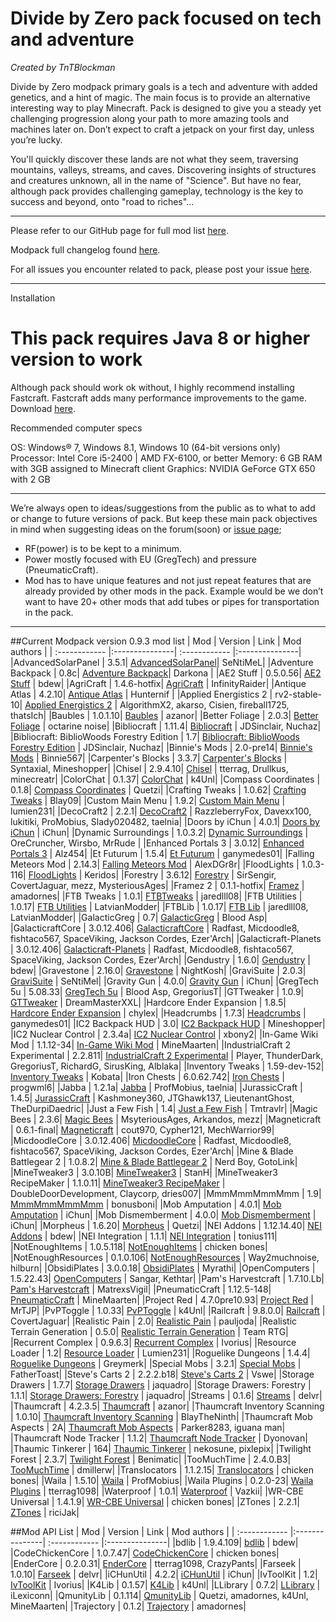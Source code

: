 # Divide by Zero pack focused on tech and adventure
*Created by TnTBlockman*

Divide by Zero modpack primary goals is a tech and adventure with added genetics, and a hint of magic. The main focus is to provide an alternative interesting way to play Minecraft. Pack is designed to give you a steady yet challenging progression along your path to more amazing tools and machines later on. Don’t expect to craft a jetpack on your first day, unless you’re lucky.

You'll quickly discover these lands are not what they seem, traversing mountains, valleys, streams, and caves.  Discovering insights of structures and creatures unknown, all in the name of "Science".  But have no fear, although pack provides challenging gameplay, technology is the key to success and beyond, onto "road to riches"...

-------------------------

Please refer to our GitHub page for full mod list [here](https://github.com/tntblockman/TnTpack-Modpack).

Modpack full changelog found [here](https://github.com/tntblockman/TnTpack-Modpack/blob/master/changelog).

For all issues you encounter related to pack, please post your issue [here](https://github.com/tntblockman/TnTpack-Modpack/issues).

-------------------------

Installation

# This pack requires Java 8 or higher version to work

Although pack should work ok without, I highly recommend installing Fastcraft.  Fastcraft adds many performance improvements to the game.  Download [here](http://forum.industrial-craft.net/index.php?page=Thread&threadID=10820&pageNo=1).

Recommended computer specs

OS: Windows® 7, Windows 8.1, Windows 10 (64-bit versions only)
Processor: Intel Core i5-2400 | AMD FX-6100, or better
Memory: 6 GB RAM with 3GB assigned to Minecraft client
Graphics: NVIDIA GeForce GTX 650 with 2 GB 

-------------------------

We’re always open to ideas/suggestions from the public as to what to add or change to future versions of pack.  But keep these main pack objectives in mind when suggesting ideas on the forum(soon) or [issue page](https://github.com/tntblockman/TnTpack-Modpack/issues);

* RF(power) is to be kept to a minimum.
* Power mostly focused with EU (GregTech) and pressure (PneumaticCraft).
* Mod has to have unique features and not just repeat features that are already provided by other mods in the pack.        Example would be we don’t want to have 20+ other mods that add tubes or pipes for transportation in the pack. 

-------------------------

##Current Modpack version 0.9.3 mod list
| Mod | Version | Link | Mod authors |
| :------------ |:---------------| :------------ |:---------------|
|AdvancedSolarPanel	| 3.5.1| [AdvancedSolarPanel](http://forum.industrial-craft.net/index.php?page=Thread&postID=27306)| SeNtiMeL|
|Adventure Backpack	| 0.8c| [Adventure Backpack](http://minecraft.curseforge.com/projects/adventure-backpack)| Darkona |
|AE2 Stuff |	0.5.0.56| [AE2 Stuff](http://minecraft.curseforge.com/mc-mods/225194-ae2-stuff) |	bdew|
|AgriCraft |	1.4.6-hotfix| [AgriCraft](http://minecraft.curseforge.com/mc-mods/225635) |	InfinityRaider|
|Antique Atlas |	4.2.10| [Antique Atlas](http://minecraft.curseforge.com/mc-mods/227795) |	Hunternif |
|Applied Energistics 2 |	rv2-stable-10| [Applied Energistics 2](http://minecraft.curseforge.com/mc-mods/223794) |	AlgorithmX2, akarso, Cisien, fireball1725, thatsIch|
|Baubles |	1.0.1.10| [Baubles](http://www.curse.com/mc-mods/minecraft/227083-baubles) |	azanor|
|Better Foliage |	2.0.3| [Better Foliage](http://minecraft.curseforge.com/mc-mods/228529) |	octarine noise|
|Bibliocraft |	1.11.4| [Bibliocraft](http://minecraft.curseforge.com/mc-mods/228027) |	JDSinclair, Nuchaz|
|Bibliocraft: BiblioWoods Forestry Edition |	1.7| [Bibliocraft: BiblioWoods Forestry Edition](http://minecraft.curseforge.com/mc-mods/228363) |	JDSinclair, Nuchaz|
|Binnie's Mods |	2.0-pre14| [Binnie's Mods](http://minecraft.curseforge.com/mc-mods/223525) |	Binnie567|
|Carpenter's Blocks |	3.3.7| [Carpenter's Blocks](http://minecraft.curseforge.com/mc-mods/228932-carpenters-blocks) |	Syntaxial, Mineshopper|
|Chisel |	2.9.4.10| [Chisel](http://minecraft.curseforge.com/projects/chisel) |	tterrag, Drullkus, minecreatr|
|ColorChat |	0.1.37| [ColorChat](http://minecraft.curseforge.com/mc-mods/221276-colorchat) |	k4Unl|
|Compass Coordinates |	0.1.8| [Compass Coordinates](http://minecraft.curseforge.com/mc-mods/231573-compass-coordinates) |	Quetzi|
|Crafting Tweaks |	1.0.62| [Crafting Tweaks](http://minecraft.curseforge.com/projects/crafting-tweaks) |	Blay09|
|Custom Main Menu |	1.9.2| [Custom Main Menu](http://minecraft.curseforge.com/mc-mods/226406-custom-main-menu) |	lumien231|
|DecoCraft2 |	2.2.1| [DecoCraft2](http://minecraft.curseforge.com/mc-mods/79616-decocraft2) |	RazzleberryFox, Davexx100, lukitiki, ProMobius, Slady020482, taelnia|
|Doors by iChun |	4.0.1| [Doors by iChun](http://minecraft.curseforge.com/mc-mods/229070-doors-by-ichun) |	iChun|
|Dynamic Surroundings |	1.0.3.2| [Dynamic Surroundings](http://minecraft.curseforge.com/projects/dynamic-surroundings) | OreCruncher, Wirsbo, MrRude |
|Enhanced Portals 3 |	3.0.12| [Enhanced Portals 3](http://minecraft.curseforge.com/mc-mods/225921-enhanced-portals-3) |	Alz454|
|Et Futurum |	1.5.4| [Et Futurum](http://minecraft.curseforge.com/mc-mods/230114-et-futurum) |	ganymedes01|
|Falling Meteors Mod |	2.14.3| [Falling Meteors Mod](http://minecraft.curseforge.com/mc-mods/66776-falling-meteors-mod) |	AlexDGr8r|
|FloodLights |	1.0.3-116| [FloodLights](http://minecraft.curseforge.com/mc-mods/224728-floodlights) |	Keridos|
|Forestry	| 3.6.12| [Forestry](http://minecraft.curseforge.com/mc-mods/59751-forestry)	| SirSengir, CovertJaguar, mezz, MysteriousAges|
|Framez 2	| 0.1.1-hotfix| [Framez](http://minecraft.curseforge.com/mc-mods/76118-framez)	| amadornes|
|FTB Tweaks	| 1.0.1| [FTBTweaks](http://minecraft.curseforge.com/projects/ftb-tweaks)	| jaredlll08|
|FTB Utilities	| 1.0.17| [FTB Utilities](http://minecraft.curseforge.com/projects/ftb-utilities)	| LatvianModder|
|FTBLib	| 1.0.17| [FTB Lib](http://minecraft.curseforge.com/projects/ftblib)	| jaredlll08, LatvianModder|
|GalacticGreg	| 0.7| [GalacticGreg](http://forum.industrial-craft.net/index.php?page=Thread&threadID=11039)	| Blood Asp|
|GalacticraftCore	| 3.0.12.406| [GalacticraftCore](http://micdoodle8.com/mods/galacticraft)	| Radfast, Micdoodle8, fishtaco567, SpaceViking, Jackson Cordes, Ezer'Arch|
|Galacticraft-Planets	| 3.0.12.406| [Galacticraft-Planets](http://micdoodle8.com/mods/galacticraft)	| Radfast, Micdoodle8, fishtaco567, SpaceViking, Jackson Cordes, Ezer'Arch|
|Gendustry	| 1.6.0| [Gendustry](http://minecraft.curseforge.com/mc-mods/70492-gendustry)	| bdew|
|Gravestone	| 2.16.0| [Gravestone](http://minecraft.curseforge.com/mc-mods/62929-gravestone_mod)	| NightKosh|
|GraviSuite	| 2.0.3| [GraviSuite](http://forum.industrial-craft.net/index.php?page=Thread&threadID=6915)	| SeNtiMel|
|Gravity Gun	| 4.0.0| [Gravity Gun](http://minecraft.curseforge.com/mc-mods/229072-gravity-gun)	| iChun|
|GregTech	5u | 5.08.33| [GregTech	5u](http://forum.industrial-craft.net/index.php?page=Thread&threadID=11488) | Blood Asp, GregoriusT|
|GTTweaker | 1.0.9| [GTTweaker](http://forum.industrial-craft.net/index.php?page=Thread&threadID=11353&s=82e8e7816674863a89648cf9a85aba5f53f2d31c) | DreamMasterXXL|
|Hardcore Ender Expansion	| 1.8.5| [Hardcore Ender Expansion](http://minecraft.curseforge.com/mc-mods/228015-hardcore-ender-expansion)	| chylex|
|Headcrumbs	| 1.7.3| [Headcrumbs](http://minecraft.curseforge.com/mc-mods/222838-headcrumbs)	| ganymedes01|
|IC2 Backpack HUD	| 3.0| [IC2 Backpack HUD](http://forum.industrial-craft.net/index.php?page=Thread&threadID=8495)	| Mineshopper|
|IC2 Nuclear Control	| 2.3.4a| [IC2 Nuclear Control](http://forum.industrial-craft.net/index.php?page=Thread&threadID=10649)	| xbony2|
|In-Game Wiki Mod	| 1.1.12-34| [In-Game Wiki Mod](http://minecraft.curseforge.com/mc-mods/223815-in-game-wiki-mod)	| MineMaarten|
|IndustrialCraft 2 Experimental	| 2.2.811| [IndustrialCraft 2 Experimental](http://forum.industrial-craft.net/index.php?page=Thread&threadID=9843)	| Player, ThunderDark, GregoriusT, RichardG, SirusKing, Alblaka|
|Inventory Tweaks	| 1.59-dev-152| [Inventory Tweaks](http://minecraft.curseforge.com/mc-mods/223094-inventory-tweaks)	| Kobata|
|Iron Chests	| 6.0.62.742| [Iron Chests](http://minecraft.curseforge.com/mc-mods/228756-iron-chests)	| progwml6|
|Jabba	| 1.2.1a| [Jabba](http://minecraft.curseforge.com/mc-mods/73510-jabba)	| ProfMobius, taelnia|
|JurassicCraft	| 1.4.5| [JurassicCraft](http://minecraft.curseforge.com/mc-mods/226719-jurassicraft-2-0-pre-release)	| Kashmoney360, JTGhawk137, LieutenantGhost, TheDurpiDaedric|
|Just a Few Fish	| 1.4| [Just a Few Fish](http://minecraft.curseforge.com/mc-mods/235261-just-a-few-fish)	| Tmtravlr|
|Magic Bees	| 2.3.6| [Magic Bees](http://minecraft.curseforge.com/mc-mods/65764-magic-bees)	| MsyteriousAges, Arkandos, mezz|
|Magneticraft	| 0.6.1-final| [Magneticraft](http://minecraft.curseforge.com/mc-mods/224808-magneticraft)	| cout970, Cypher121, MechWarrior99|
|MicdoodleCore	| 3.0.12.406| [MicdoodleCore](http://micdoodle8.com/mods/galacticraft)	| Radfast, Micdoodle8, fishtaco567, SpaceViking, Jackson Cordes, Ezer'Arch|
|Mine & Blade Battlegear 2	| 1.0.8.2| [Mine & Blade Battlegear 2](http://minecraft.curseforge.com/mc-mods/59710-mb-battlegear-2)	| Nerd Boy, GotoLink|
|MineTweaker3	| 3.0.10B| [MineTweaker3](http://minecraft.curseforge.com/mc-mods/224029-minetweaker3)	| StanH|
|MineTweaker3 RecipeMaker	| 1.1.0.11| [MineTweaker3 RecipeMaker](http://minecraft.curseforge.com/mc-mods/226294-minetweaker-recipemaker)	| DoubleDoorDevelopment, Claycorp, dries007|
|MmmMmmMmmMmm	| 1.9| [MmmMmmMmmMmm](http://minecraft.curseforge.com/mc-mods/225738-mmmmmmmmmmmm)	| bonusboni|
|Mob Amputation	| 4.0.1| [Mob Amputation](http://minecraft.curseforge.com/mc-mods/229105-mob-amputation)	| iChun|
|Mob Dismemberment	| 4.0.0| [Mob Dismemberment](http://minecraft.curseforge.com/mc-mods/229067-mob-dismemberment)	| iChun|
|Morpheus	| 1.6.20| [Morpheus](http://minecraft.curseforge.com/mc-mods/69118-morpheus)	| Quetzi|
|NEI Addons	| 1.12.14.40| [NEI Addons](http://minecraft.curseforge.com/mc-mods/63352-nei-addons)	| bdew|
|NEI Integration	| 1.1.1| [NEI Integration](http://minecraft.curseforge.com/mc-mods/225251-nei-integration)	| tonius111|
|NotEnoughItems	| 1.0.5.118| [NotEnoughItems](http://minecraft.curseforge.com/mc-mods/222211-notenoughitems)	| chicken bones|
|NotEnoughResources	| 0.1.0.106| [NotEnoughResources](http://minecraft.curseforge.com/mc-mods/225815-notenoughresources)	| Way2muchnoise, hilburn|
|ObsidiPlates	| 3.0.0.18| [ObsidiPlates](http://minecraft.curseforge.com/mc-mods/59769-obsidiplates)	| Myrathi|
|OpenComputers	| 1.5.22.43| [OpenComputers](http://minecraft.curseforge.com/mc-mods/223008-opencomputers)	| Sangar, Kethtar|
|Pam's Harvestcraft	| 1.7.10.Lb| [Pam's Harvestcraft](http://minecraft.curseforge.com/mc-mods/221857-pams-harvestcraft)	| MatrexsVigil|
|PneumaticCraft	| 1.12.5-148| [PneumaticCraft](http://minecraft.curseforge.com/mc-mods/224125-pneumaticcraft)	| MineMaarten|
|Project Red	| 4.7.0pre10.93| [Project Red](http://www.minecraftforum.net/topic/1885652-164forge-multipart-projectred-v42218-12312013/)	| MrTJP|
|PvPToggle	| 1.0.33| [PvPToggle](http://minecraft.curseforge.com/mc-mods/223394-pvptoggle)	| k4Unl|
|Railcraft	| 9.8.0.0| [Railcraft](http://minecraft.curseforge.com/mc-mods/51195-railcraft)	| CovertJaguar|
|Realistic Pain	| 2.0| [Realistic Pain](http://minecraft.curseforge.com/mc-mods/75541-realistic-pain)	| pauljoda|
|Realistic Terrain Generation	| 0.5.0| [Realistic Terrain Generation](http://www.minecraftforum.net/forums/mapping-and-modding/minecraft-mods/wip-mods/2524489-wip-realistic-terrain-generation-0-0-12)	| Team RTG|
|Recurrent Complex	| 0.9.6.3| [Recurrent Complex](http://minecraft.curseforge.com/mc-mods/223150-recurrent-complex)	| Ivorius|
|Resource Loader	| 1.2| [Resource Loader](http://minecraft.curseforge.com/mc-mods/226447-resource-loader)	| Lumien231|
|Roguelike Dungeons	| 1.4.4| [Roguelike Dungeons](http://minecraft.curseforge.com/mc-mods/221585-roguelike-dungeons)	| Greymerk|
|Special Mobs	| 3.2.1| [Special Mobs](http://minecraft.curseforge.com/mc-mods/59968-special-mobs)	| FatherToast|
|Steve's Carts 2	| 2.2.2.b18| [Steve's Carts 2](http://minecraft.curseforge.com/mc-mods/228625-steves-carts-2)	| Vswe|
|Storage Drawers	| 1.7.7| [Storage Drawers](http://minecraft.curseforge.com/mc-mods/223852-storage-drawers)	| jaquadro|
|Storage Drawers: Forestry	| 1.1.1| [Storage Drawers: Forestry](http://minecraft.curseforge.com/mc-mods/231147-storage-drawers-forestry-pack)	| jaquadro|
|Streams	| 0.1.6| [Streams](http://minecraft.curseforge.com/mc-mods/229769-streams)	| delvr|
|Thaumcraft	| 4.2.3.5| [Thaumcraft](http://minecraft.curseforge.com/mc-mods/223628-thaumcraft)	| azanor|
|Thaumcraft Inventory Scanning	| 1.0.10| [Thaumcraft Inventory Scanning](http://minecraft.curseforge.com/projects/thaumcraft-inventory-scanning)	| BlayTheNinth|
|Thaumcraft Mob Aspects	| 2A| [Thaumcraft Mob Aspects](http://minecraft.curseforge.com/mc-mods/221389-thaumcraft-mob-aspects)	| Parker8283, iguana man|
|Thaumcraft Node Tracker	| 1.1.2| [Thaumcraft Node Tracker](http://www.curse.com/mc-mods/minecraft/227328-thaumcraft-node-tracker)	| Dyonovan|
|Thaumic Tinkerer	| 164| [Thaumic Tinkerer](http://minecraft.curseforge.com/mc-mods/75598-thaumic-tinkerer)	| nekosune, pixlepix|
|Twilight Forest	| 2.3.7| [Twilight Forest](http://minecraft.curseforge.com/mc-mods/222463-toomuchtime)	| Benimatic|
|TooMuchTime	| 2.4.0.B3| [TooMuchTime](http://minecraft.curseforge.com/mc-mods/222463-toomuchtime)	| dmillerw|
|Translocators	| 1.1.2.15| [Translocators](http://minecraft.curseforge.com/mc-mods/229318-translocators)	| chicken bones|
|Waila	| 1.5.10| [Waila](http://minecraft.curseforge.com/mc-mods/73488-waila)	| ProfMobius|
|Waila Plugins	| 0.2.0-23| [Waila Plugins](http://minecraft.curseforge.com/mc-mods/226119-waila-plugins)	| tterrag1098|
|Waterproof	| 1.0.1| [Waterproof](http://minecraft.curseforge.com/mc-mods/231879-waterproof)	| Vazkii|
|WR-CBE Universal	| 1.4.1.9| [WR-CBE Universal](http://minecraft.curseforge.com/mc-mods/229314-wr-cbe-universal)	| chicken bones|
|ZTones	| 2.2.1| [ZTones](http://minecraft.curseforge.com/mc-mods/224369-ztones)	| riciJak|

##Mod API List
| Mod | Version | Link | Mod authors |
| :------------ |:---------------| :------------ |:---------------|	
|bdlib	| 1.9.4.109| [bdlib](http://minecraft.curseforge.com/mc-mods/70496-bdlib)	| bdew|
|CodeChickenCore	| 1.0.7.47| [CodeChickenCore](http://minecraft.curseforge.com/mc-mods/222213-codechickencore)	| chicken bones|
|EnderCore	| 0.2.0.31| [EnderCore](http://www.curse.com/mc-mods/minecraft/231868-endercore)	| tterrag1098, CrazyPants|
|Farseek	| 1.0.10| [Farseek](http://minecraft.curseforge.com/mc-mods/229708-farseek)	| delvr|
|iCHunUtil	| 4.2.2| [iCHunUtil](http://minecraft.curseforge.com/mc-mods/229060-ichunutil)	| iChun|
|IvToolKit	| 1.2| [IvToolKit](http://minecraft.curseforge.com/mc-mods/224535-ivtoolkit)	| Ivorius|
|K4Lib	| 0.1.57| [K4Lib](http://minecraft.curseforge.com/mc-mods/224740-k4lib)	| k4Unl|
|LLibrary	| 0.7.2| [LLibrary](http://minecraft.curseforge.com/mc-mods/230798-llibrary)	| iLexiconn|
|QmunityLib	| 0.1.114| [QmunityLib](http://minecraft.curseforge.com/mc-mods/224785-qmunitylib)	| Quetzi, amadornes, k4Unl, MineMaarten|
|Trajectory	| 0.1.2| [Trajectory](http://minecraft.curseforge.com/projects/trajectory)	| amadornes|

